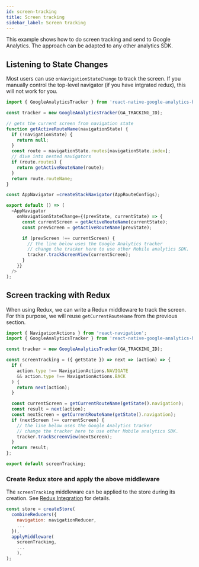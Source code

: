 ```yaml
---
id: screen-tracking
title: Screen tracking
sidebar_label: Screen tracking
---
```


This example shows how to do screen tracking and send to Google Analytics. The approach can be adapted to any other analytics SDK. 

## Listening to State Changes

Most users can use `onNavigationStateChange` to track the screen. If you manually control the top-level navigator (if you have intgrated redux), this will not work for you.

```js
import { GoogleAnalyticsTracker } from 'react-native-google-analytics-bridge';

const tracker = new GoogleAnalyticsTracker(GA_TRACKING_ID);

// gets the current screen from navigation state
function getActiveRouteName(navigationState) {
  if (!navigationState) {
    return null;
  }
  const route = navigationState.routes[navigationState.index];
  // dive into nested navigators
  if (route.routes) {
    return getActiveRouteName(route);
  }
  return route.routeName;
}

const AppNavigator =createStackNavigator(AppRouteConfigs);

export default () => (
  <AppNavigator
    onNavigationStateChange={(prevState, currentState) => {
      const currentScreen = getActiveRouteName(currentState);
      const prevScreen = getActiveRouteName(prevState);

      if (prevScreen !== currentScreen) {
        // the line below uses the Google Analytics tracker
        // change the tracker here to use other Mobile analytics SDK.
        tracker.trackScreenView(currentScreen);
      }
    }}
  />
);
```

## Screen tracking with Redux

When using Redux, we can write a Redux middleware to track the screen. For this purpose,
we will reuse `getCurrentRouteName` from the previous section.

```js
import { NavigationActions } from 'react-navigation';
import { GoogleAnalyticsTracker } from 'react-native-google-analytics-bridge';

const tracker = new GoogleAnalyticsTracker(GA_TRACKING_ID);

const screenTracking = ({ getState }) => next => (action) => {
  if (
    action.type !== NavigationActions.NAVIGATE
    && action.type !== NavigationActions.BACK
  ) {
    return next(action);
  }

  const currentScreen = getCurrentRouteName(getState().navigation);
  const result = next(action);
  const nextScreen = getCurrentRouteName(getState().navigation);
  if (nextScreen !== currentScreen) {
    // the line below uses the Google Analytics tracker
    // change the tracker here to use other Mobile analytics SDK.
    tracker.trackScreenView(nextScreen);
  }
  return result;
};

export default screenTracking;
```

### Create Redux store and apply the above middleware

The `screenTracking` middleware can be applied to the store during its creation. See [Redux Integration](Redux-Integration.md) for details.

```js
const store = createStore(
  combineReducers({
    navigation: navigationReducer,
    ...
  }),
  applyMiddleware(
    screenTracking,
    ...
    ),
);
```
